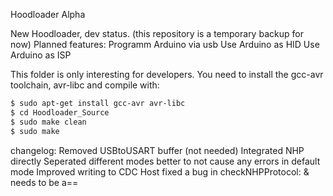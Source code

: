 Hoodloader Alpha

New Hoodloader, dev status. (this repository is a temporary backup for now)
Planned features:
Programm Arduino via usb
Use Arduino as HID
Use Arduino as ISP

This folder is only interesting for developers.
You need to install the gcc-avr toolchain, avr-libc and compile with:
``` bash
$ sudo apt-get install gcc-avr avr-libc
$ cd Hoodloader_Source
$ sudo make clean
$ sudo make
```

changelog:
Removed USBtoUSART buffer (not needed)
Integrated NHP directly
Seperated different modes better to not cause any errors in default mode
Improved writing to CDC Host
fixed a bug in checkNHPProtocol: & needs to be a==